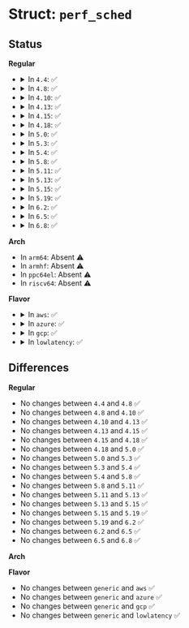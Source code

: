 # Struct: <code>perf_sched</code>

## Status
<b>Regular</b>
<ul>
<li>
<details>
<summary>In <code>4.4</code>: ✅</summary>

```c
struct perf_sched {
    int max_weight;
    int max_events;
    int max_gp;
    int saved_states;
    struct event_constraint **constraints;
    struct sched_state state;
    struct sched_state saved[2];
};
```
</details>
</li>
<li>
<details>
<summary>In <code>4.8</code>: ✅</summary>

```c
struct perf_sched {
    int max_weight;
    int max_events;
    int max_gp;
    int saved_states;
    struct event_constraint **constraints;
    struct sched_state state;
    struct sched_state saved[2];
};
```
</details>
</li>
<li>
<details>
<summary>In <code>4.10</code>: ✅</summary>

```c
struct perf_sched {
    int max_weight;
    int max_events;
    int max_gp;
    int saved_states;
    struct event_constraint **constraints;
    struct sched_state state;
    struct sched_state saved[2];
};
```
</details>
</li>
<li>
<details>
<summary>In <code>4.13</code>: ✅</summary>

```c
struct perf_sched {
    int max_weight;
    int max_events;
    int max_gp;
    int saved_states;
    struct event_constraint **constraints;
    struct sched_state state;
    struct sched_state saved[2];
};
```
</details>
</li>
<li>
<details>
<summary>In <code>4.15</code>: ✅</summary>

```c
struct perf_sched {
    int max_weight;
    int max_events;
    int max_gp;
    int saved_states;
    struct event_constraint **constraints;
    struct sched_state state;
    struct sched_state saved[2];
};
```
</details>
</li>
<li>
<details>
<summary>In <code>4.18</code>: ✅</summary>

```c
struct perf_sched {
    int max_weight;
    int max_events;
    int max_gp;
    int saved_states;
    struct event_constraint **constraints;
    struct sched_state state;
    struct sched_state saved[2];
};
```
</details>
</li>
<li>
<details>
<summary>In <code>5.0</code>: ✅</summary>

```c
struct perf_sched {
    int max_weight;
    int max_events;
    int max_gp;
    int saved_states;
    struct event_constraint **constraints;
    struct sched_state state;
    struct sched_state saved[2];
};
```
</details>
</li>
<li>
<details>
<summary>In <code>5.3</code>: ✅</summary>

```c
struct perf_sched {
    int max_weight;
    int max_events;
    int max_gp;
    int saved_states;
    struct event_constraint **constraints;
    struct sched_state state;
    struct sched_state saved[2];
};
```
</details>
</li>
<li>
<details>
<summary>In <code>5.4</code>: ✅</summary>

```c
struct perf_sched {
    int max_weight;
    int max_events;
    int max_gp;
    int saved_states;
    struct event_constraint **constraints;
    struct sched_state state;
    struct sched_state saved[2];
};
```
</details>
</li>
<li>
<details>
<summary>In <code>5.8</code>: ✅</summary>

```c
struct perf_sched {
    int max_weight;
    int max_events;
    int max_gp;
    int saved_states;
    struct event_constraint **constraints;
    struct sched_state state;
    struct sched_state saved[2];
};
```
</details>
</li>
<li>
<details>
<summary>In <code>5.11</code>: ✅</summary>

```c
struct perf_sched {
    int max_weight;
    int max_events;
    int max_gp;
    int saved_states;
    struct event_constraint **constraints;
    struct sched_state state;
    struct sched_state saved[2];
};
```
</details>
</li>
<li>
<details>
<summary>In <code>5.13</code>: ✅</summary>

```c
struct perf_sched {
    int max_weight;
    int max_events;
    int max_gp;
    int saved_states;
    struct event_constraint **constraints;
    struct sched_state state;
    struct sched_state saved[2];
};
```
</details>
</li>
<li>
<details>
<summary>In <code>5.15</code>: ✅</summary>

```c
struct perf_sched {
    int max_weight;
    int max_events;
    int max_gp;
    int saved_states;
    struct event_constraint **constraints;
    struct sched_state state;
    struct sched_state saved[2];
};
```
</details>
</li>
<li>
<details>
<summary>In <code>5.19</code>: ✅</summary>

```c
struct perf_sched {
    int max_weight;
    int max_events;
    int max_gp;
    int saved_states;
    struct event_constraint **constraints;
    struct sched_state state;
    struct sched_state saved[2];
};
```
</details>
</li>
<li>
<details>
<summary>In <code>6.2</code>: ✅</summary>

```c
struct perf_sched {
    int max_weight;
    int max_events;
    int max_gp;
    int saved_states;
    struct event_constraint **constraints;
    struct sched_state state;
    struct sched_state saved[2];
};
```
</details>
</li>
<li>
<details>
<summary>In <code>6.5</code>: ✅</summary>

```c
struct perf_sched {
    int max_weight;
    int max_events;
    int max_gp;
    int saved_states;
    struct event_constraint **constraints;
    struct sched_state state;
    struct sched_state saved[2];
};
```
</details>
</li>
<li>
<details>
<summary>In <code>6.8</code>: ✅</summary>

```c
struct perf_sched {
    int max_weight;
    int max_events;
    int max_gp;
    int saved_states;
    struct event_constraint **constraints;
    struct sched_state state;
    struct sched_state saved[2];
};
```
</details>
</li>
</ul>
<b>Arch</b>
<ul>
<li>
In <code>arm64</code>: Absent ⚠️
</li>
<li>
In <code>armhf</code>: Absent ⚠️
</li>
<li>
In <code>ppc64el</code>: Absent ⚠️
</li>
<li>
In <code>riscv64</code>: Absent ⚠️
</li>
</ul>
<b>Flavor</b>
<ul>
<li>
<details>
<summary>In <code>aws</code>: ✅</summary>

```c
struct perf_sched {
    int max_weight;
    int max_events;
    int max_gp;
    int saved_states;
    struct event_constraint **constraints;
    struct sched_state state;
    struct sched_state saved[2];
};
```
</details>
</li>
<li>
<details>
<summary>In <code>azure</code>: ✅</summary>

```c
struct perf_sched {
    int max_weight;
    int max_events;
    int max_gp;
    int saved_states;
    struct event_constraint **constraints;
    struct sched_state state;
    struct sched_state saved[2];
};
```
</details>
</li>
<li>
<details>
<summary>In <code>gcp</code>: ✅</summary>

```c
struct perf_sched {
    int max_weight;
    int max_events;
    int max_gp;
    int saved_states;
    struct event_constraint **constraints;
    struct sched_state state;
    struct sched_state saved[2];
};
```
</details>
</li>
<li>
<details>
<summary>In <code>lowlatency</code>: ✅</summary>

```c
struct perf_sched {
    int max_weight;
    int max_events;
    int max_gp;
    int saved_states;
    struct event_constraint **constraints;
    struct sched_state state;
    struct sched_state saved[2];
};
```
</details>
</li>
</ul>

## Differences
<b>Regular</b>
<ul>
<li>
No changes between <code>4.4</code> and <code>4.8</code> ✅
</li>
<li>
No changes between <code>4.8</code> and <code>4.10</code> ✅
</li>
<li>
No changes between <code>4.10</code> and <code>4.13</code> ✅
</li>
<li>
No changes between <code>4.13</code> and <code>4.15</code> ✅
</li>
<li>
No changes between <code>4.15</code> and <code>4.18</code> ✅
</li>
<li>
No changes between <code>4.18</code> and <code>5.0</code> ✅
</li>
<li>
No changes between <code>5.0</code> and <code>5.3</code> ✅
</li>
<li>
No changes between <code>5.3</code> and <code>5.4</code> ✅
</li>
<li>
No changes between <code>5.4</code> and <code>5.8</code> ✅
</li>
<li>
No changes between <code>5.8</code> and <code>5.11</code> ✅
</li>
<li>
No changes between <code>5.11</code> and <code>5.13</code> ✅
</li>
<li>
No changes between <code>5.13</code> and <code>5.15</code> ✅
</li>
<li>
No changes between <code>5.15</code> and <code>5.19</code> ✅
</li>
<li>
No changes between <code>5.19</code> and <code>6.2</code> ✅
</li>
<li>
No changes between <code>6.2</code> and <code>6.5</code> ✅
</li>
<li>
No changes between <code>6.5</code> and <code>6.8</code> ✅
</li>
</ul>
<b>Arch</b>
<ul>
</ul>
<b>Flavor</b>
<ul>
<li>
No changes between <code>generic</code> and <code>aws</code> ✅
</li>
<li>
No changes between <code>generic</code> and <code>azure</code> ✅
</li>
<li>
No changes between <code>generic</code> and <code>gcp</code> ✅
</li>
<li>
No changes between <code>generic</code> and <code>lowlatency</code> ✅
</li>
</ul>
